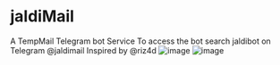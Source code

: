 # jaldiMail
A TempMail Telegram bot Service
To access the bot search jaldibot on Telegram
@jaldimail
Inspired by @riz4d 
![image](https://user-images.githubusercontent.com/29546290/191077726-83b999bd-f5ec-45d4-8640-05077c3ed167.png)
![image](https://user-images.githubusercontent.com/29546290/191077786-5aa2cec5-75e0-4e8f-943b-1b5d26d632c5.png)
